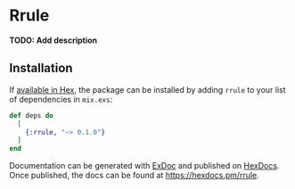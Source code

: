 # Rrule

**TODO: Add description**

## Installation

If [available in Hex](https://hex.pm/docs/publish), the package can be installed
by adding `rrule` to your list of dependencies in `mix.exs`:

```elixir
def deps do
  [
    {:rrule, "~> 0.1.0"}
  ]
end
```

Documentation can be generated with [ExDoc](https://github.com/elixir-lang/ex_doc)
and published on [HexDocs](https://hexdocs.pm). Once published, the docs can
be found at <https://hexdocs.pm/rrule>.

